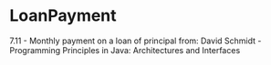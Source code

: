 # LoanPayment
7.11 - Monthly payment on a loan of principal from: David Schmidt - Programming Principles in Java: Architectures and Interfaces
